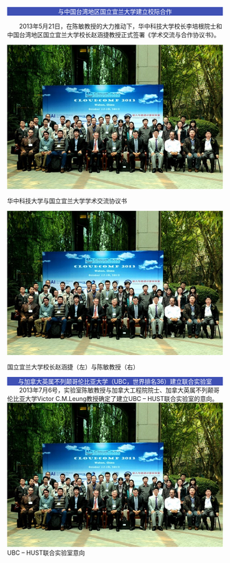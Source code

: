 ﻿<div style="background:#3F51B5; text-align :center;color:white ">与中国台湾地区国立宜兰大学建立校际合作</div>

　　2013年5月21日，在陈敏教授的大力推动下，华中科技大学校长李培根院士和中国台湾地区国立宜兰大学校长赵涵捷教授正式签署《学术交流与合作协议书》。
<div style="text-align :center;">
<img src="images/CloudComp2013.jpg" alt="">
</div>

华中科技大学与国立宜兰大学学术交流协议书
<div style="text-align :center;">
<img src="images/CloudComp2013.jpg" alt="">
</div>

国立宜兰大学校长赵涵捷（左）与陈敏教授（右）


<div style="background:#3F51B5; text-align :center;color:white ">与加拿大英属不列颠哥伦比亚大学（UBC，世界排名36）建立联合实验室</div>
　　2013年7月6号，实验室陈敏教授与加拿大工程院院士、加拿大英属不列颠哥伦比亚大学Victor C.M.Leung教授确定了建立UBC – HUST联合实验室的意向。
<div style="text-align :center;">
<img src="images/CloudComp2013.jpg" alt="">
</div>
UBC – HUST联合实验室意向